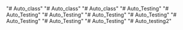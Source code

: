 "# Auto_class" 
"# Auto_class" 
"# Auto_class" 
"# Auto_Testing" 
"# Auto_Testing" 
"# Auto_Testing" 
"# Auto_Testing" 
"# Auto_Testing" 
"# Auto_Testing" 
"# Auto_Testing" 
"# Auto_Testing" 
"# Auto_testing2" 
